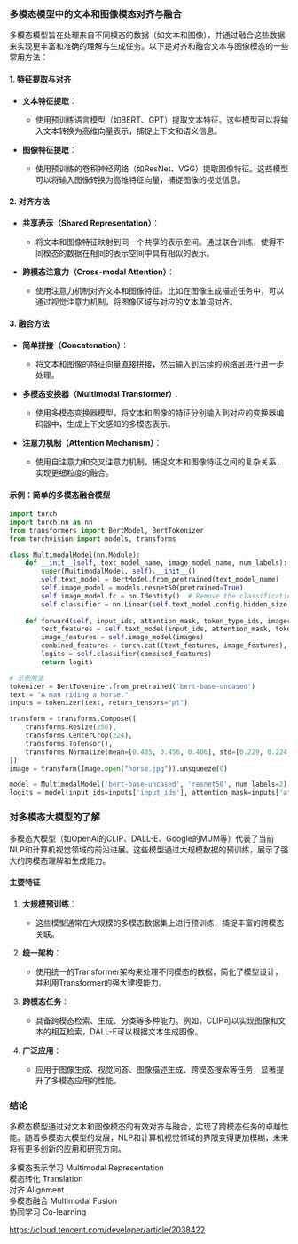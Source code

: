 ### 多模态模型中的文本和图像模态对齐与融合

多模态模型旨在处理来自不同模态的数据（如文本和图像），并通过融合这些数据来实现更丰富和准确的理解与生成任务。以下是对齐和融合文本与图像模态的一些常用方法：

#### 1. 特征提取与对齐

- **文本特征提取**：
  - 使用预训练语言模型（如BERT、GPT）提取文本特征。这些模型可以将输入文本转换为高维向量表示，捕捉上下文和语义信息。

- **图像特征提取**：
  - 使用预训练的卷积神经网络（如ResNet、VGG）提取图像特征。这些模型可以将输入图像转换为高维特征向量，捕捉图像的视觉信息。

#### 2. 对齐方法

- **共享表示（Shared Representation）**：
  - 将文本和图像特征映射到同一个共享的表示空间。通过联合训练，使得不同模态的数据在相同的表示空间中具有相似的表示。

- **跨模态注意力（Cross-modal Attention）**：
  - 使用注意力机制对齐文本和图像特征。比如在图像生成描述任务中，可以通过视觉注意力机制，将图像区域与对应的文本单词对齐。

#### 3. 融合方法

- **简单拼接（Concatenation）**：
  - 将文本和图像的特征向量直接拼接，然后输入到后续的网络层进行进一步处理。

- **多模态变换器（Multimodal Transformer）**：
  - 使用多模态变换器模型，将文本和图像的特征分别输入到对应的变换器编码器中，生成上下文感知的多模态表示。

- **注意力机制（Attention Mechanism）**：
  - 使用自注意力和交叉注意力机制，捕捉文本和图像特征之间的复杂关系，实现更细粒度的融合。

#### 示例：简单的多模态融合模型

```python
import torch
import torch.nn as nn
from transformers import BertModel, BertTokenizer
from torchvision import models, transforms

class MultimodalModel(nn.Module):
    def __init__(self, text_model_name, image_model_name, num_labels):
        super(MultimodalModel, self).__init__()
        self.text_model = BertModel.from_pretrained(text_model_name)
        self.image_model = models.resnet50(pretrained=True)
        self.image_model.fc = nn.Identity()  # Remove the classification layer
        self.classifier = nn.Linear(self.text_model.config.hidden_size + 2048, num_labels)
    
    def forward(self, input_ids, attention_mask, token_type_ids, images):
        text_features = self.text_model(input_ids, attention_mask, token_type_ids)[1]
        image_features = self.image_model(images)
        combined_features = torch.cat((text_features, image_features), dim=1)
        logits = self.classifier(combined_features)
        return logits

# 示例用法
tokenizer = BertTokenizer.from_pretrained('bert-base-uncased')
text = "A man riding a horse."
inputs = tokenizer(text, return_tensors="pt")

transform = transforms.Compose([
    transforms.Resize(256),
    transforms.CenterCrop(224),
    transforms.ToTensor(),
    transforms.Normalize(mean=[0.485, 0.456, 0.406], std=[0.229, 0.224, 0.225]),
])
image = transform(Image.open("horse.jpg")).unsqueeze(0)

model = MultimodalModel('bert-base-uncased', 'resnet50', num_labels=2)
logits = model(input_ids=inputs['input_ids'], attention_mask=inputs['attention_mask'], token_type_ids=inputs['token_type_ids'], images=image)
```

### 对多模态大模型的了解

多模态大模型（如OpenAI的CLIP、DALL-E、Google的MUM等）代表了当前NLP和计算机视觉领域的前沿进展。这些模型通过大规模数据的预训练，展示了强大的跨模态理解和生成能力。

#### 主要特征

1. **大规模预训练**：
   - 这些模型通常在大规模的多模态数据集上进行预训练，捕捉丰富的跨模态关联。

2. **统一架构**：
   - 使用统一的Transformer架构来处理不同模态的数据，简化了模型设计，并利用Transformer的强大建模能力。

3. **跨模态任务**：
   - 具备跨模态检索、生成、分类等多种能力。例如，CLIP可以实现图像和文本的相互检索，DALL-E可以根据文本生成图像。

4. **广泛应用**：
   - 应用于图像生成、视觉问答、图像描述生成、跨模态搜索等任务，显著提升了多模态应用的性能。

### 结论

多模态模型通过对文本和图像模态的有效对齐与融合，实现了跨模态任务的卓越性能。随着多模态大模型的发展，NLP和计算机视觉领域的界限变得更加模糊，未来将有更多创新的应用和研究方向。



多模态表示学习 Multimodal Representation  
模态转化 Translation  
对齐 Alignment  
多模态融合 Multimodal Fusion  
协同学习 Co-learning  

https://cloud.tencent.com/developer/article/2038422
